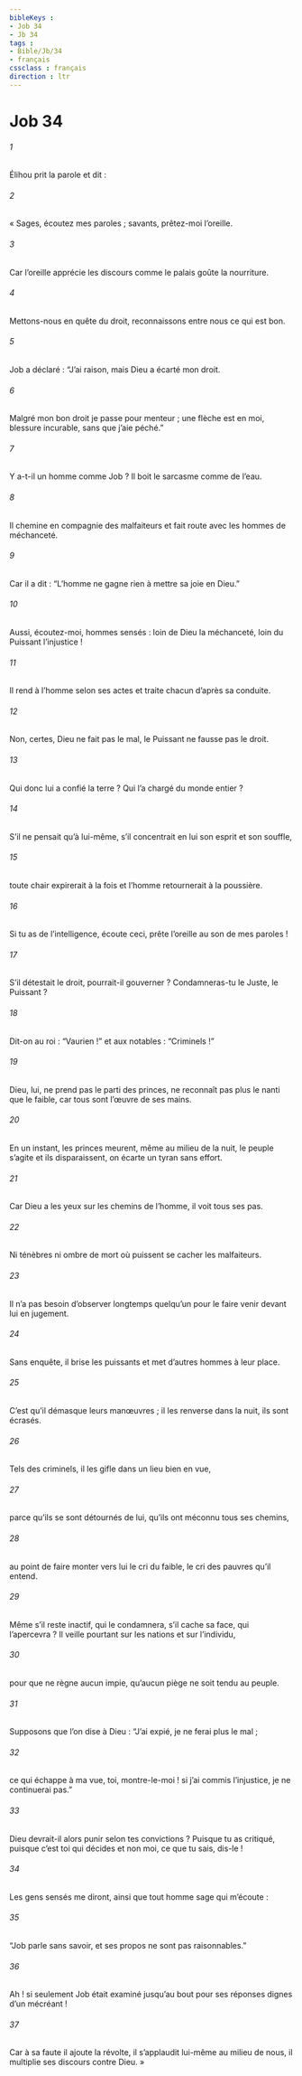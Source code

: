```yaml
---
bibleKeys : 
- Job 34
- Jb 34
tags : 
- Bible/Jb/34
- français
cssclass : français
direction : ltr
---
```


# Job 34

###### 1
Élihou prit la parole et dit :
###### 2
« Sages, écoutez mes paroles ;
savants, prêtez-moi l’oreille.
###### 3
Car l’oreille apprécie les discours
comme le palais goûte la nourriture.
###### 4
Mettons-nous en quête du droit,
reconnaissons entre nous ce qui est bon.
###### 5
Job a déclaré : “J’ai raison,
mais Dieu a écarté mon droit.
###### 6
Malgré mon bon droit je passe pour menteur ;
une flèche est en moi, blessure incurable,
sans que j’aie péché.”
###### 7
Y a-t-il un homme comme Job ?
Il boit le sarcasme comme de l’eau.
###### 8
Il chemine en compagnie des malfaiteurs
et fait route avec les hommes de méchanceté.
###### 9
Car il a dit : “L’homme ne gagne rien
à mettre sa joie en Dieu.”
###### 10
Aussi, écoutez-moi, hommes sensés :
loin de Dieu la méchanceté,
loin du Puissant l’injustice !
###### 11
Il rend à l’homme selon ses actes
et traite chacun d’après sa conduite.
###### 12
Non, certes, Dieu ne fait pas le mal,
le Puissant ne fausse pas le droit.
###### 13
Qui donc lui a confié la terre ?
Qui l’a chargé du monde entier ?
###### 14
S’il ne pensait qu’à lui-même,
s’il concentrait en lui son esprit et son souffle,
###### 15
toute chair expirerait à la fois
et l’homme retournerait à la poussière.
###### 16
Si tu as de l’intelligence, écoute ceci,
prête l’oreille au son de mes paroles !
###### 17
S’il détestait le droit, pourrait-il gouverner ?
Condamneras-tu le Juste, le Puissant ?
###### 18
Dit-on au roi : “Vaurien !”
et aux notables : “Criminels !”
###### 19
Dieu, lui, ne prend pas le parti des princes,
ne reconnaît pas plus le nanti que le faible,
car tous sont l’œuvre de ses mains.
###### 20
En un instant, les princes meurent, même au milieu de la nuit,
le peuple s’agite et ils disparaissent,
on écarte un tyran sans effort.
###### 21
Car Dieu a les yeux sur les chemins de l’homme,
il voit tous ses pas.
###### 22
Ni ténèbres ni ombre de mort
où puissent se cacher les malfaiteurs.
###### 23
Il n’a pas besoin d’observer longtemps quelqu’un
pour le faire venir devant lui en jugement.
###### 24
Sans enquête, il brise les puissants
et met d’autres hommes à leur place.
###### 25
C’est qu’il démasque leurs manœuvres ;
il les renverse dans la nuit, ils sont écrasés.
###### 26
Tels des criminels, il les gifle
dans un lieu bien en vue,
###### 27
parce qu’ils se sont détournés de lui,
qu’ils ont méconnu tous ses chemins,
###### 28
au point de faire monter vers lui le cri du faible,
le cri des pauvres qu’il entend.
###### 29
Même s’il reste inactif, qui le condamnera,
s’il cache sa face, qui l’apercevra ?
Il veille pourtant sur les nations et sur l’individu,
###### 30
pour que ne règne aucun impie,
qu’aucun piège ne soit tendu au peuple.
###### 31
Supposons que l’on dise à Dieu :
“J’ai expié, je ne ferai plus le mal ;
###### 32
ce qui échappe à ma vue, toi, montre-le-moi !
si j’ai commis l’injustice, je ne continuerai pas.”
###### 33
Dieu devrait-il alors punir selon tes convictions ?
Puisque tu as critiqué,
puisque c’est toi qui décides et non moi,
ce que tu sais, dis-le !
###### 34
Les gens sensés me diront,
ainsi que tout homme sage qui m’écoute :
###### 35
“Job parle sans savoir,
et ses propos ne sont pas raisonnables.”
###### 36
Ah ! si seulement Job était examiné jusqu’au bout
pour ses réponses dignes d’un mécréant !
###### 37
Car à sa faute il ajoute la révolte,
il s’applaudit lui-même au milieu de nous,
il multiplie ses discours contre Dieu. »
